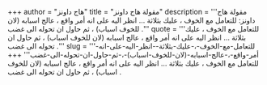 +++
author = "هاج داونز"
title = "مقولة هاج داونز"
description = '''مقولة هاج داونز: للتعامل مع الخوف ، عليك بثلاثة ... انظر اليه على انه أمر واقع ، عالج اسبابه (لان للخوف اسباب) ، ثم حاول ان تحوله الى غضب .'''
quote = '''للتعامل مع الخوف ، عليك بثلاثة ... انظر اليه على انه أمر واقع ، عالج اسبابه (لان للخوف اسباب) ، ثم حاول ان تحوله الى غضب .'''
slug = '''للتعامل-مع-الخوف-،-عليك-بثلاثة--انظر-اليه-على-انه-أمر-واقع-،-عالج-اسبابه-(لان-للخوف-اسباب)-،-ثم-حاول-ان-تحوله-الى-غضب'''
+++
للتعامل مع الخوف ، عليك بثلاثة ... انظر اليه على انه أمر واقع ، عالج اسبابه (لان للخوف اسباب) ، ثم حاول ان تحوله الى غضب .
